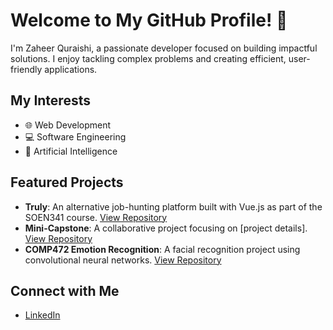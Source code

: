 # Welcome to My GitHub Profile! 👋

I'm Zaheer Quraishi, a passionate developer focused on building impactful solutions. I enjoy tackling complex problems and creating efficient, user-friendly applications.

## My Interests
- 🌐 Web Development
- 💻 Software Engineering
- 🤖 Artificial Intelligence

## Featured Projects
- **Truly**: An alternative job-hunting platform built with Vue.js as part of the SOEN341 course. [View Repository](https://github.com/KA-devl/Truly)
- **Mini-Capstone**: A collaborative project focusing on [project details]. [View Repository](https://github.com/leobrod44/Mini-Capstone)
- **COMP472 Emotion Recognition**: A facial recognition project using convolutional neural networks. [View Repository](https://github.com/MaxScales/COMP472_Ai_Project_OB_20)

## Connect with Me
- [LinkedIn](https://www.linkedin.com/in/zaheer-quraishi-399390186/)
